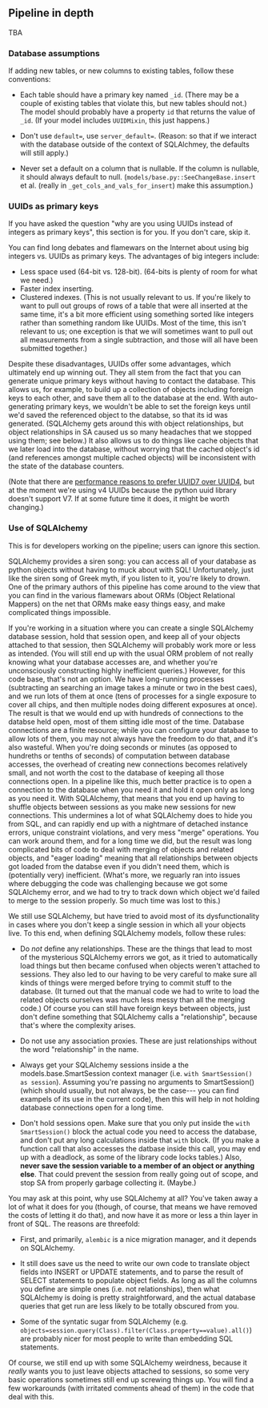 ## Pipeline in depth

TBA

### Database assumptions

If adding new tables, or new columns to existing tables, follow these conventions:

* Each table should have a primary key named `_id`.  (There may be a couple of existing tables that violate this, but new tables should not.)  The model should probably have a property `id` that returns the value of `_id`.  (If your model includes `UUIDMixin`, this just happens.)

* Don't use `default=`, use `server_default=`.  (Reason: so that if we interact with the database outside of the context of SQLAlchmey, the defaults will still apply.)

* Never set a default on a column that is nullable.  If the column is nullable, it should always default to null.  (`models/base.py::SeeChangeBase.insert` et al. (really in `_get_cols_and_vals_for_insert`) make this assumption.)

### UUIDs as primary keys

If you have asked the question "why are you using UUIDs instead of integers as primary keys", this section is for you.  If you don't care, skip it.

You can find long debates and flamewars on the Internet about using big integers vs. UUIDs as primary keys. The advantages of big integers include:

* Less space used (64-bit vs. 128-bit). (64-bits is plenty of room for what we need.)
* Faster index inserting.
* Clustered indexes. (This is not usually relevant to us. If you're likely to want to pull out groups of rows of a table that were all inserted at the same time, it's a bit more efficient using something sorted like integers rather than something random like UUIDs. Most of the time, this isn't relevant to us; one exception is that we will sometimes want to pull out all measurements from a single subtraction, and those will all have been submitted together.)

Despite these disadvantages, UUIDs offer some advantages, which ultimately end up winning out. They all stem from the fact that you can generate unique primary keys without having to contact the database. This allows us, for example, to build up a collection of objects including foreign keys to each other, and save them all to the database at the end. With auto-generating primary keys, we wouldn't be able to set the foreign keys until we'd saved the referenced object to the databse, so that its id was generated. (SQLAlchemy gets around this with object relationships, but object relationships in SA caused us so many headaches that we stopped using them; see below.)  It also allows us to do things like cache objects that we later load into the database, without worrying that the cached object's id (and references amongst multiple cached objects) will be inconsistent with the state of the database counters.

(Note that there are [performance reasons to prefer UUID7 over UUID4](https://ardentperf.com/2024/02/03/uuid-benchmark-war/), but at the moment we're using v4 UUIDs because the python uuid library doesn't support V7.  If at some future time it does, it might be worth changing.)

### Use of SQLAlchemy

This is for developers working on the pipeline; users can ignore this section.

SQLAlchemy provides a siren song: you can access all of your database as python objects without having to muck about with SQL!  Unfortunately, just like the siren song of Greek myth, if you listen to it, you're likely to drown. One of the primary authors of this pipeline has come around to the view that you can find in the various flamewars about ORMs (Object Relational Mappers) on the net that ORMs make easy things easy, and make complicated things impossible.

If you're working in a situation where you can create a single SQLAlchemy database session, hold that session open, and keep all of your objects attached to that session, then SQLAlchemy will probably work more or less as intended. (You will still end up with the usual ORM problem of not really knowing what your database accesses are, and whether you're unconsciously constructing highly inefficient queries.)  However, for this code base, that's not an option. We have long-running processes (subtracting an searching an image takes a minute or two in the best caes), and we run lots of them at once (tens of processes for a single exposure to cover all chips, and then multiple nodes doing different exposures at once). The result is that we would end up with hundreds of connections to the databse held open, most of them sitting idle most of the time. Database connections are a finite resource; while you can configure your database to allow lots of them, you may not always have the freedom to do that, and it's also wasteful. When you're doing seconds or minutes (as opposed to hundreths or tenths of seconds) of computation between database accesses, the overhead of creating new connections becomes relatively small, and not worth the cost to the database of keeping all those connections open. In a pipeline like this, much better practice is to open a connection to the database when you need it and hold it open only as long as you need it. With SQLAlchemy, that means that you end up having to shuffle objects between sessions as you make new sessions for new connections.  This undermines a lot of what SQLAlchemy does to hide you from SQL, and can rapidly end up with a nightmare of detached instance errors, unique constraint violations, and very mess "merge" operations. You can work around them, and for a long time we did, but the result was long complicated bits of code to deal with merging of objects and related objects, and "eager loading" meaning that all relationships between objects got loaded from the databse even if you didn't need them, which is (potentially very) inefficient. (What's more, we reguarly ran into issues where debugging the code was challenging because we got some SQLAlchemy error, and we had to try to track down which object we'd failed to merge to the session properly. So much time was lost to this.)

We still use SQLAlchemy, but have tried to avoid most of its dysfunctionality in cases where you don't keep a single session in which all your objects live. To this end, when defining SQLAlchemy models, follow these rules:

* Do _not_ define any relationships. These are the things that lead to most of the mysterious SQLAlchemy errors we got, as it tried to automatically load things but then became confused when objects weren't attached to sessions. They also led to our having to be very careful to make sure all kinds of things were merged before trying to commit stuff to the database. (It turned out that the manual code we had to write to load the related objects ourselves was much less messy than all the merging code.)  Of course you can still have foreign keys between objects, just don't define something that SQLAlchemy calls a "relationship", because that's where the complexity arises.

* Do not use any association proxies. These are just relationships without the word "relationship" in the name.

* Always get your SQLAlchemy sessions inside a the models.base.SmartSession context manager (i.e. `with SmartSession() as session`). Assuming you're passing no arguments to SmartSession() (which should usually, but not always, be the case--- you can find exampels of its use in the current code), then this will help in not holding database connections open for a long time.

* Don't hold sessions open. Make sure that you only put inside the `with SmartSession()` block the actual code you need to access the database, and don't put any long calculations inside that `with` block.  (If you make a function call that also accesses the datbase inside this call, you may end up with a deadlock, as some of the library code locks tables.)  Also, __never save the session variable to a member of an object or anything else__. That could prevent the session from really going out of scope, and stop SA from properly garbage collecting it.  (Maybe.)

You may ask at this point, why use SQLAlchemy at all?  You've taken away a lot of what it does for you (though, of course, that means we have removed the costs of letting it do that), and now have it as more or less a thin layer in front of SQL. The reasons are threefold:

* First, and primarily, `alembic` is a nice migration manager, and it depends on SQLAlchemy.

* It still does save us the need to write our own code to translate object fields into INSERT or UPDATE statements, and to parse the result of SELECT statements to populate object fields. As long as all the columns you define are simple ones (i.e. not relationships), then what SQLAlchemy is doing is pretty straightforward, and the actual database queries that get run are less likely to be totally obscured from you.

* Some of the syntatic sugar from SQLAlchemy (e.g. `objects=session.query(Class).filter(Class.property==value).all()`) are probably nicer for most people to write than embedding SQL statements.

Of course, we still end up with some SQLAlchemy weirdness, because it _really_ wants you to just leave objects attached to sessions, so some very basic operations sometimes still end up screwing things up.  You will find a few workarounds (with irritated comments ahead of them) in the code that deal with this.
